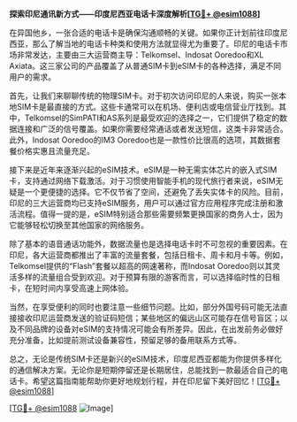 **探索印尼通讯新方式——印度尼西亚电话卡深度解析[[TG💪+ @esim1088](https://t.me/s/esim1088)]**

在异国他乡，一张合适的电话卡是确保沟通顺畅的关键。如果你正计划前往印度尼西亚，那么了解当地的电话卡种类和使用方法就显得尤为重要了。印尼的电话卡市场非常发达，主要由三大运营商主导：Telkomsel、Indosat Ooredoo和XL Axiata。这三家公司的产品覆盖了从普通SIM卡到eSIM卡的各种选择，满足不同用户的需求。

首先，让我们来聊聊传统的物理SIM卡。对于初次访问印尼的人来说，购买一张本地SIM卡是最直接的方式。这些卡通常可以在机场、便利店或电信营业厅找到。其中，Telkomsel的SimPATI和AS系列是最受欢迎的选择之一，它们提供了稳定的数据连接和广泛的信号覆盖。如果你需要经常通话或者发送短信，这类卡非常适合。此外，Indosat Ooredoo的IM3 Ooredoo也是一款性价比很高的选项，其数据套餐价格实惠且流量充足。

接下来是近年来逐渐兴起的eSIM技术。eSIM是一种无需实体芯片的嵌入式SIM卡，支持通过网络下载激活。对于习惯使用智能手机的现代旅行者来说，eSIM无疑是一个更便捷的选择。它不仅节省了空间，还避免了丢失实体卡的风险。目前，印尼的三大运营商均已支持eSIM服务，用户可以通过官方应用程序完成注册和激活流程。值得一提的是，eSIM特别适合那些需要频繁更换国家的商务人士，因为它能够轻松切换至其他国家的网络服务。

除了基本的语音通话功能外，数据流量也是选择电话卡时不可忽视的重要因素。在印尼，各大运营商都推出了丰富的流量套餐，包括日租卡、周卡和月卡等。例如，Telkomsel提供的“Flash”套餐以超高的网速著称，而Indosat Ooredoo则以其灵活多样的流量组合受到欢迎。对于预算有限的游客而言，可以选择临时性的日租卡，在短时间内享受高速上网体验。

当然，在享受便利的同时也要注意一些细节问题。比如，部分外国号码可能无法直接接收印尼运营商发送的验证码短信；某些地区的偏远山区可能存在信号盲区；以及不同品牌的设备对eSIM的支持情况可能会有所差异。因此，在出发前务必做好充分准备，比如提前测试设备兼容性，预留足够的备用联系方式等。

总之，无论是传统SIM卡还是新兴的eSIM技术，印度尼西亚都能为你提供多样化的通信解决方案。无论你是短期停留还是长期居住，总能找到一款最适合自己的电话卡。希望这篇指南能帮助你更好地规划行程，并在印尼留下美好回忆！[[TG💪+ @esim1088](https://t.me/s/esim1088)]

[[TG💪+ @esim1088](https://t.me/s/esim1088) ![Image](https://i.postimg.cc/4NQfJmqS/Snipaste-2025-05-13-00-14-12.png)]